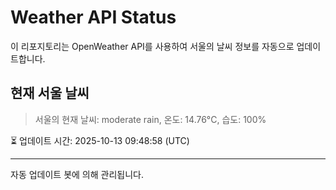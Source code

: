 
# Weather API Status

이 리포지토리는 OpenWeather API를 사용하여 서울의 날씨 정보를 자동으로 업데이트합니다.

## 현재 서울 날씨
> 서울의 현재 날씨: moderate rain, 온도: 14.76°C, 습도: 100%

⏳ 업데이트 시간: 2025-10-13 09:48:58 (UTC)

---
자동 업데이트 봇에 의해 관리됩니다.
